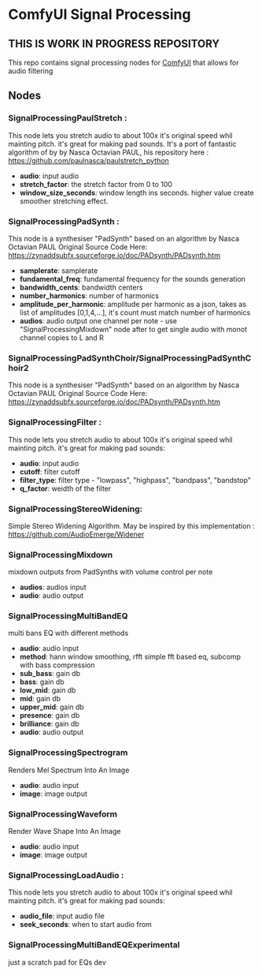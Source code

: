 # ComfyUI Signal Processing

## THIS IS WORK IN PROGRESS REPOSITORY

This repo contains signal processing nodes for [ComfyUI](https://github.com/comfyanonymous/ComfyUI) that allows for audio filtering

## Nodes

### SignalProcessingPaulStretch :
This node lets you stretch audio to about 100x it's original speed whil mainting pitch. it's great for making pad sounds. It's a port of 
fantastic algorithm of by by Nasca Octavian PAUL, his repository here : https://github.com/paulnasca/paulstretch_python
- **audio**: input audio
- **stretch_factor**: the stretch factor from 0 to 100
- **window_size_seconds**: window length ins seconds. higher value create smoother stretching effect.

### SignalProcessingPadSynth :
This node is a synthesiser "PadSynth" based on an algorithm by Nasca Octavian PAUL 
Original Source Code Here: https://zynaddsubfx.sourceforge.io/doc/PADsynth/PADsynth.htm
- **samplerate**: samplerate
- **fundamental_freq**: fundamental frequency for the sounds generation
- **bandwidth_cents**: bandwidth centers
- **number_harmonics**: number of harmonics
- **amplitude_per_harmonic**: amplitude per harmonic as a json, takes as list of amplitudes [0,1,4,...], it's count must match number of harmonics
- **audios**: audio output one channel per note - use "SignalProcessingMixdown" node after to get single audio with monot channel copies to L and R

### SignalProcessingPadSynthChoir/SignalProcessingPadSynthChoir2
This node is a synthesiser "PadSynth" based on an algorithm by Nasca Octavian PAUL 
Original Source Code Here: https://zynaddsubfx.sourceforge.io/doc/PADsynth/PADsynth.htm

### SignalProcessingFilter :
This node lets you stretch audio to about 100x it's original speed whil mainting pitch. it's great for making pad sounds:
- **audio**: input audio
- **cutoff**: filter cutoff
- **filter_type**: filter type - "lowpass", "highpass", "bandpass", "bandstop"
- **q_factor**: weidth of the filter

### SignalProcessingStereoWidening: 
Simple Stereo Widening Algorithm. May be inspired by this implementation : https://github.com/AudioEmerge/Widener

### SignalProcessingMixdown
mixdown outputs from PadSynths with volume control per note
- **audios**: audios input
- **audio**: audio output

### SignalProcessingMultiBandEQ
multi bans EQ with different methods 
- **audio**: audio input
- **method**: hann window smoothing, rfft simple fft based eq, subcomp with bass compression
- **sub_bass**: gain db
- **bass**: gain db
- **low_mid**: gain db
- **mid**: gain db
- **upper_mid**: gain db
- **presence**: gain db
- **brilliance**: gain db
- **audio**: audio output

### SignalProcessingSpectrogram
Renders Mel Spectrum Into An Image
- **audio**: audio input
- **image**: image output

### SignalProcessingWaveform
Render Wave Shape Into An Image
- **audio**: audio input
- **image**: image output

### SignalProcessingLoadAudio :
This node lets you stretch audio to about 100x it's original speed whil mainting pitch. it's great for making pad sounds:
- **audio_file**: input audio file
- **seek_seconds**: when to start audio from

### SignalProcessingMultiBandEQExperimental
just a scratch pad for EQs dev